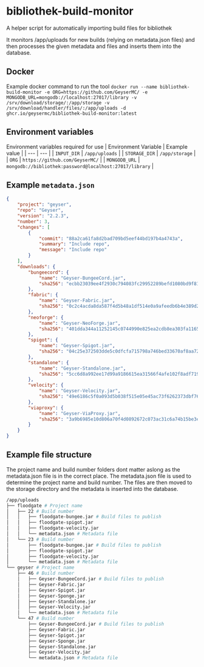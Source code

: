 # bibliothek-build-monitor
A helper script for automatically importing build files for bibliothek

It monitors /app/uploads for new builds (relying on metadata.json files) and then processes the given metadata and files and inserts them into the database.

## Docker
Example docker command to run the tool
`docker run --name bibliothek-build-monitor -e ORG=https://github.com/GeyserMC/ -e MONGODB_URL=mongodb://localhost:27017/library -v /srv/download/storage/:/app/storage -v /srv/download/handler/files/:/app/uploads -d ghcr.io/geysermc/bibliothek-build-monitor:latest`

## Environment variables
Environment variables required for use
| Environment Variable | Example value |
| --- | --- |
| `INPUT_DIR` | `/app/uploads` |
| `STORAGE_DIR` | `/app/storage` |
| `ORG` | `https://github.com/GeyserMC/` |
| `MONGODB_URL` | `mongodb://bibliothek:password@localhost:27017/library` |

## Example `metadata.json`
```json
{
    "project": "geyser",
    "repo": "Geyser",
    "version": "2.2.3",
    "number": 3,
    "changes": [
        {
            "commit": "88a2ca61fa8d2bad709bd5eef44bd197b4a4743a",
            "summary": "Include repo",
            "message": "Include repo"
        }
    ],
    "downloads": {
        "bungeecord": {
            "name": "Geyser-BungeeCord.jar",
            "sha256": "ecbb23039ee4f2930c794083fc29952289befd1080bd9f8198641f0d380ed15c"
        },
        "fabric": {
            "name": "Geyser-Fabric.jar",
            "sha256": "0c2c4acda8da587f4d5b48a1df514e0a9afeedb6b4e389d27e6d16a26d53b18e"
        },
        "neoforge": {
            "name": "Geyser-NeoForge.jar",
            "sha256": "401dda344a11252145c0744990e825ea2cdb8ea303fa116517505363ace465c2"
        },
        "spigot": {
            "name": "Geyser-Spigot.jar",
            "sha256": "04c25e372503dde5c0dfcfa715798a746bed33670af8aa727c5e0b2b9f8c46bb"
        },
        "standalone": {
            "name": "Geyser-Standalone.jar",
            "sha256": "5cc6d8a992ee17d99a9186615ea31566f4afe102f8adf719726a778c133e9519"
        },
        "velocity": {
            "name": "Geyser-Velocity.jar",
            "sha256": "49e6186c5f0a093d5b038f515e05e45ac73f6262373dbf76e77a96c0e179aff3"
        },
        "viaproxy": {
            "name": "Geyser-ViaProxy.jar",
            "sha256": "3a9b6985e10d806a70f4d0892672c073ac31c6a74b15be3e4cbb0121c6e58087"
        }
    }
}
```

## Example file structure
The project name and build number folders dont matter aslong as the metadata.json file is in the correct place. The metadata.json file is used to determine the project name and build number. The files are then moved to the storage directory and the metadata is inserted into the database.
```bash
/app/uploads
├── floodgate # Project name
│   ├── 22 # Build number
│   │   ├── floodgate-bungee.jar # Build files to publish
│   │   ├── floodgate-spigot.jar
│   │   ├── floodgate-velocity.jar
│   │   └── metadata.json # Metadata file
│   └── 23 # Build number
│       ├── floodgate-bungee.jar # Build files to publish
│       ├── floodgate-spigot.jar
│       ├── floodgate-velocity.jar
│       └── metadata.json # Metadata file
└── geyser # Project name
	├── 46 # Build number
	│   ├── Geyser-BungeeCord.jar # Build files to publish
	│   ├── Geyser-Fabric.jar
	│   ├── Geyser-Spigot.jar
	│   ├── Geyser-Sponge.jar
	│   ├── Geyser-Standalone.jar
	│   ├── Geyser-Velocity.jar
	│   └── metadata.json # Metadata file
	└── 47 # Build number
	    ├── Geyser-BungeeCord.jar # Build files to publish
	    ├── Geyser-Fabric.jar
	    ├── Geyser-Spigot.jar
	    ├── Geyser-Sponge.jar
	    ├── Geyser-Standalone.jar
	    ├── Geyser-Velocity.jar
	    └── metadata.json # Metadata file
```
